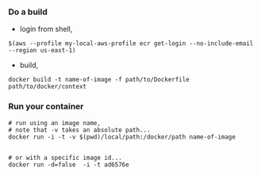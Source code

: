 
### Do a build
* login from shell, 
```
$(aws --profile my-local-aws-profile ecr get-login --no-include-email --region us-east-1)
```
* build,
```
docker build -t name-of-image -f path/to/Dockerfile path/to/docker/context
```

### Run your container
```
# run using an image name,
# note that -v takes an absolute path...
docker run -i -t -v $(pwd)/local/path:/docker/path name-of-image


# or with a specific image id...
docker run -d=false  -i -t ad6576e  
```
